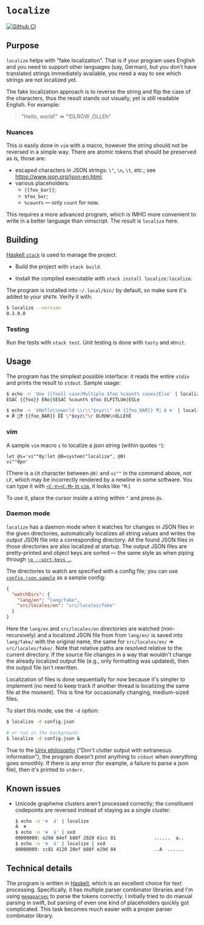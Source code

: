 # `localize`

[![Github CI](https://github.com/eunikolsky/localize/workflows/CI/badge.svg)](https://github.com/eunikolsky/localize/actions)

## Purpose

`localize` helps with "fake localization". That is if your program uses English and you need to support other languages (say, German), but you don't have translated strings immediately available, you need a way to see which strings are not localized yet.

The fake localization approach is to reverse the string and flip the case of the characters, thus the result stands out visually, yet is still readable English. For example:

> "Hello, world!" => "!DLROW ,OLLEh"

### Nuances

This is easily done in `vim` with a macro, however the string should not be reversed in a simple way. There are atomic tokens that should be preserved as is, those are:

* escaped characters in JSON strings: `\"`, `\n`, `\t`, etc.; see <https://www.json.org/json-en.html>;
* various placeholders:
  * `{{foo_bar}}`;
  * `$foo_bar`;
  * `%count%` — only `count` for now.

This requires a more advanced program, which is IMHO more convenient to write in a better language than vimscript. The result is `localize` here.

## Building

[Haskell `stack`](https://docs.haskellstack.org/en/stable/README/) is used to manage the project.

* Build the project with `stack build`.

* Install the compiled executable with `stack install localize:localize`.

The program is installed into `~/.local/bin/` by default, so make sure it's added to your `$PATH`. Verify it with:

```bash
$ localize --version
0.3.0.0
```

### Testing

Run the tests with `stack test`. Unit testing is done with `tasty` and `HUnit`.

## Usage

The program has the simplest possible interface: it reads the entire `stdin` and prints the result to `stdout`. Sample usage:

```bash
$ echo -n 'One {{foo}} case|Multiple $foo %count% cases|Else' | localize
ESAC {{foo}} ENo|SESAC %count% $foo ELPITLUm|ESLe

$ echo -n 'ёHello\\nworld \\r\\"$xyz\\" ёё {{foo_BAR}} ❓🚜 й ❄' | localize
❄ Й 🚜❓ {{foo_BAR}} ЁЁ \"$xyz\"\r DLROW\nOLLEhЁ
```

### vim

A sample `vim` macro `s` to localize a json string (within quotes `"`):

```vim
let @s='vi""0y:let @0=system("localize", @0)vi""0pn'
```

(There is a `CR` character between `@0)` and `vi""` in the command above, not `LF`, which may be incorrectly rendered by a newline in some software. You can type it with [`<C-V><C-M>` in `vim`](https://stackoverflow.com/a/1585463), it looks like `^M`.)

To use it, place the cursor inside a string within `"` and press `@s`.

### Daemon mode

`localize` has a daemon mode when it watches for changes in JSON files in the given directories, automatically localizes all string values and writes the output JSON file into a corresponding directory. All the found JSON files in those directories are also localized at startup. The output JSON files are pretty-printed and object keys are sorted — the same style as when piping through [`jq --sort-keys .`](https://stedolan.github.io/jq/manual/).

The directories to watch are specified with a config file; you can use [`config.json.sample`](config.json.sample) as a sample config:

```json
{
  "watchDirs": {
    "lang/en": "lang/fake",
    "src/locales/en": "src/locales/fake"
  }
}
```

Here the `lang/en` and `src/locales/en` directories are watched (non-recursively) and a localized JSON file from from `lang/en/` is saved into `lang/fake/` with the original name, the same for `src/locales/en/` => `src/locales/fake/`. Note that relative paths are resolved relative to the current directory. If the source file changes in a way that wouldn't change the already localized output file (e.g., only formatting was updated), then the output file isn't rewritten.

Localization of files is done sequentially for now because it's simpler to implement (no need to keep track if another thread is localizing the same file at the moment). This is fine for occasionally changing, medium-sized files.

To start this mode, use the `-d` option:

```bash
$ localize -d config.json

# or run in the background:
$ localize -d config.json &
```

True to the [Unix philosophy](https://en.wikipedia.org/wiki/Unix_philosophy) ("Don't clutter output with extraneous information"), the program doesn't print anything to `stdout` when everything goes smoothly. If there is any error (for example, a failure to parse a json file), then it's printed to `stderr`.

## Known issues

* Unicode grapheme clusters aren't processed correctly; the constituent codepoints are reversed instead of staying as a single cluster:

    ```bash
    $ echo -n '❄️  á' | localize
    A  ️❄
    $ echo -n '❄️  á' | xxd
    00000000: e29d 84ef b88f 2020 61cc 81              ......  a..
    $ echo -n '❄️  á' | localize | xxd
    00000000: cc81 4120 20ef b88f e29d 84              ..A  ......
    ```

## Technical details

The program is written in [Haskell](https://www.haskell.org/), which is an excellent choice for text processing. Specifically, it has multiple parser combinator libraries and I'm using [`megaparsec`](https://markkarpov.com/tutorial/megaparsec.html) to parse the tokens correctly. I initially tried to do manual parsing in swift, but parsing of even one kind of placeholders quickly got complicated. This task becomes much easier with a proper parser combinator library.
